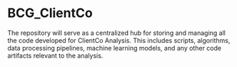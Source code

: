 # BCG_ClientCo
The repository will serve as a centralized hub for storing and managing all the code developed for ClientCo Analysis. This includes scripts, algorithms, data processing pipelines, machine learning models, and any other code artifacts relevant to the analysis.
